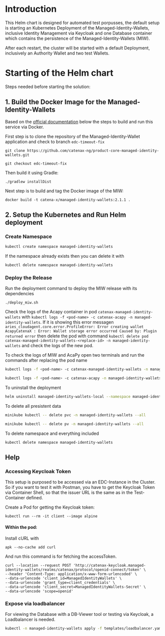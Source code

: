 # Introduction
This Helm chart is designed for automated test porpusses, the default setup
is starting an Kubernetes Deployment of the Managed-Identity-Wallets, inclusive
Identity Management via Keycloak and one Database container which contains the
persistence of the Managed-Identity-Wallets (MIW).

After each restart, the cluster will be started with a default Deployment, inclusively
an Authority Wallet and two test Wallets.

# Starting of the Helm chart
Steps needed before starting the solution:

## 1. Build the Docker Image for the Managed-Identity-Wallets
Based on the [official documentation](https://ktor.io/docs/docker.html#getting-the-application-ready)
below the steps to build and run this service via Docker.

First step is to clone the repository of the Managed-Identity-Wallet application and check to branch `edc-timeout-fix`

```
git clone https://github.com/catenax-ng/product-core-managed-identity-wallets.git

git checkout edc-timeout-fix
``` 

Then build it using Gradle:
```
./gradlew installDist
```

Next step is to build and tag the Docker image of the MIW:
```
docker build -t catena-x/managed-identity-wallets:2.1.1 .
```

## 2. Setup the Kubernetes and Run Helm deployment

### Create Namespace 

```bash
kubectl create namespace managed-identity-wallets
```
If the namespace already exists then you can delete it with

```bash
kubectl delete namespace managed-identity-wallets
```

### Deploy the Release

Run the deployment command to deploy the MIW release with its dependencies
````
./deploy_miw.sh
````

Check the logs of the Acapy container in pod `catenax-managed-identity-wallets` with `kubectl logs -f <pod-name> -c catenax-acapy -n managed-identity-wallets`. If it is showing this error messagen `aries_cloudagent.core.error.ProfileError: Error creating wallet AcapyCatenaX : Error: Wallet storage error occurred Caused by: Plugin returned error` then delete the pod with command `kubectl delete pod catenax-managed-identity-wallets-<replace-id> -n managed-identity-wallets` and check the logs of the new pod.

To check the logs of MIW and AcaPy open two terminals and run the commands after replacing the pod name

```bash
kubectl logs -f <pod-name> -c catenax-managed-identity-wallets -n managed-identity-wallets

kubectl logs -f <pod-name> -c catenax-acapy -n managed-identity-wallets
```

To uninstall the deployment

```bash
helm uninstall managed-identity-wallets-local --namespace managed-identity-wallets
```

To delete all presistent data

```bash
minikube kubectl -- delete pvc -n managed-identity-wallets --all
```

```bash
minikube kubectl -- delete pv -n managed-identity-wallets --all
```

To delete namespace and everything included
```
kubectl delete namespace managed-identity-wallets
```

## Help

### Accessing Keycloak Token
This setup is purposed to be accessed via an EDC-Instance in the Cluster. So if you want to test it
with Postman, you have to get the Keycloak Token via Container Shell, so that the issuer URL is the 
same as in the Test-Container defined.

Create a Pod for getting the Keycloak token:
```shell
kubectl run --rm -it client --image alpine
```

#### Within the pod:

Install cURL with 
```
apk --no-cache add curl
```

And run this command is for fetching the accessToken.
```
curl --location --request POST 'http://catenax-keycloak.managed-identity-wallets/realms/catenax/protocol/openid-connect/token' \
--header 'Content-Type: application/x-www-form-urlencoded' \
--data-urlencode 'client_id=ManagedIdentityWallets' \
--data-urlencode 'grant_type=client_credentials' \
--data-urlencode 'client_secret=ManagedIdentityWallets-Secret' \
--data-urlencode 'scope=openid'
```

### Expose via loadbalancer
For viewing the Database with a DB-Viewer tool or testing via Keycloak, a Loadbalancer
is needed.

```bash
kubectl -n managed-identity-wallets apply -f templates/loadbalancer.yaml
```
